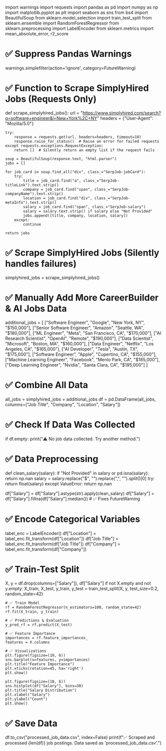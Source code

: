 import warnings
import requests
import pandas as pd
import numpy as np
import matplotlib.pyplot as plt
import seaborn as sns
from bs4 import BeautifulSoup
from sklearn.model_selection import train_test_split
from sklearn.ensemble import RandomForestRegressor
from sklearn.preprocessing import LabelEncoder
from sklearn.metrics import mean_absolute_error, r2_score

# ✅ Suppress Pandas Warnings
warnings.simplefilter(action='ignore', category=FutureWarning)

# ✅ Function to Scrape SimplyHired Jobs (Requests Only)
def scrape_simplyhired_jobs():
    url = "https://www.simplyhired.com/search?q=software+engineer&l=New+York%2C+NY"
    headers = {"User-Agent": "Mozilla/5.0"}
    
    try:
        response = requests.get(url, headers=headers, timeout=10)
        response.raise_for_status()  # Raise an error for failed requests
    except requests.exceptions.RequestException:
        return []  # Silently return an empty list if the request fails
    
    soup = BeautifulSoup(response.text, "html.parser")
    jobs = []

    for job_card in soup.find_all("div", class_="SerpJob-jobCard"):
        try:
            title = job_card.find("a", class_="SerpJob-titleLink").text.strip()
            company = job_card.find("span", class_="SerpJob-companyName").text.strip()
            location = job_card.find("div", class_="SerpJob-metaInfo").text.strip()
            salary = job_card.find("span", class_="SerpJob-salary")
            salary = salary.text.strip() if salary else "Not Provided"
            jobs.append([title, company, location, salary])
        except:
            continue

    return jobs

# ✅ Scrape SimplyHired Jobs (Silently handles failures)
simplyhired_jobs = scrape_simplyhired_jobs()

# ✅ Manually Add More CareerBuilder & AI Jobs Data
additional_jobs = [
    ["Software Engineer", "Google", "New York, NY", "$150,000"],
    ["Senior Software Engineer", "Amazon", "Seattle, WA", "$180,000"],
    ["ML Engineer", "Meta", "San Francisco, CA", "$170,000"],
    ["AI Research Scientist", "OpenAI", "Remote", "$190,000"],
    ["Data Scientist", "Microsoft", "Boston, MA", "$160,000"],
    ["Data Engineer", "Netflix", "Los Angeles, CA", "$165,000"],
    ["AI Developer", "Tesla", "Austin, TX", "$175,000"],
    ["Software Engineer", "Apple", "Cupertino, CA", "$155,000"],
    ["Machine Learning Engineer", "Facebook", "Menlo Park, CA", "$185,000"],
    ["Deep Learning Engineer", "Nvidia", "Santa Clara, CA", "$195,000"]
]

# ✅ Combine All Data
all_jobs = simplyhired_jobs + additional_jobs
df = pd.DataFrame(all_jobs, columns=["Job Title", "Company", "Location", "Salary"])

# ✅ Check If Data Was Collected
if df.empty:
    print("⚠️ No job data collected. Try another method.")

# ✅ Data Preprocessing
def clean_salary(salary):
    if "Not Provided" in salary or pd.isna(salary):
        return np.nan
    salary = salary.replace("$", "").replace(",", "").split()[0]
    try:
        return float(salary)
    except ValueError:
        return np.nan

df["Salary"] = df["Salary"].astype(str).apply(clean_salary)
df["Salary"] = df["Salary"].fillna(df["Salary"].median())  # ✅ Fixes FutureWarning

# ✅ Encode Categorical Variables
label_enc = LabelEncoder()
df["Location"] = label_enc.fit_transform(df["Location"])
df["Job Title"] = label_enc.fit_transform(df["Job Title"])
df["Company"] = label_enc.fit_transform(df["Company"])

# ✅ Train-Test Split
X, y = df.drop(columns=["Salary"]), df["Salary"]
if not X.empty and not y.empty:
    X_train, X_test, y_train, y_test = train_test_split(X, y, test_size=0.2, random_state=42)

    # ✅ Train Model
    rf = RandomForestRegressor(n_estimators=100, random_state=42)
    rf.fit(X_train, y_train)
    
    # ✅ Predictions & Evaluation
    y_pred_rf = rf.predict(X_test)

    # ✅ Feature Importance
    importances = rf.feature_importances_
    features = X.columns
    
    # ✅ Visualizations 
    plt.figure(figsize=(10, 6))
    sns.barplot(x=features, y=importances)
    plt.title("Feature Importance")
    plt.xticks(rotation=45, ha='right')
    plt.show()
    
    plt.figure(figsize=(10, 6))
    sns.histplot(df["Salary"], bins=30)
    plt.title("Salary Distribution")
    plt.xlabel("Salary")
    plt.ylabel("Count")
    plt.show()

# ✅ Save Data
df.to_csv("processed_job_data.csv", index=False)
print(f"✅ Scraped and processed {len(df)} job postings. Data saved as 'processed_job_data.csv'.")

